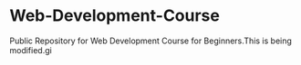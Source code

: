 # Web-Development-Course
Public Repository for Web Development Course for Beginners.This is being modified.gi
